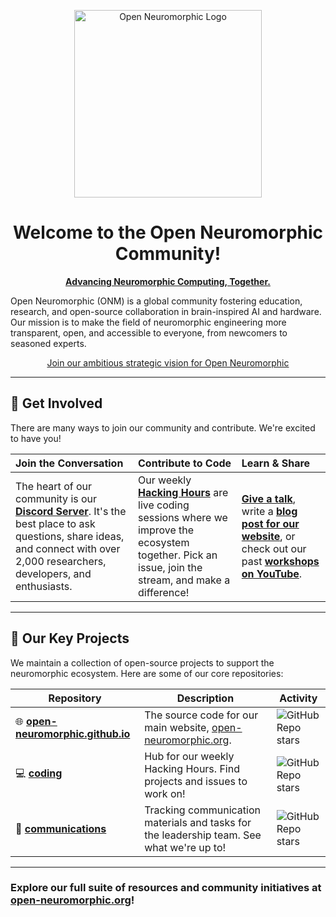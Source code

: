 <p align="center">
  <a href="https://open-neuromorphic.org">
    <img src="https://raw.githubusercontent.com/open-neuromorphic/open-neuromorphic.github.io/main/static/ONM-logo.png" alt="Open Neuromorphic Logo" height="300"/>
  </a>
</p>

<h1 align="center">Welcome to the Open Neuromorphic Community!</h1>

<p align="center">
  <a href="https://open-neuromorphic.org"><b>Advancing Neuromorphic Computing, Together.</b></a>
</p>

Open Neuromorphic (ONM) is a global community fostering education, research, and open-source collaboration in brain-inspired AI and hardware. Our mission is to make the field of neuromorphic engineering more transparent, open, and accessible to everyone, from newcomers to seasoned experts.

<p align="center">
  <a href="https://open-neuromorphic.org/blog/strategic-vision-open-neuromorphic/">Join our ambitious strategic vision for Open Neuromorphic</a>
</p>

---

## 🚀 Get Involved

There are many ways to join our community and contribute. We're excited to have you!

| **Join the Conversation** | **Contribute to Code** | **Learn & Share** |
| :--- | :--- | :--- |
| The heart of our community is our **[Discord Server](https://discord.gg/C9bzWgNmqk)**. It's the best place to ask questions, share ideas, and connect with over 2,000 researchers, developers, and enthusiasts. | Our weekly **[Hacking Hours](https://open-neuromorphic.org/neuromorphic-computing/software/hacking-hours/)** are live coding sessions where we improve the ecosystem together. Pick an issue, join the stream, and make a difference! | **[Give a talk](https://open-neuromorphic.org/getting-involved/)**, write a **[blog post for our website](https://open-neuromorphic.org/getting-involved/share-your-work/)**, or check out our past **[workshops on YouTube](https://open-neuromorphic.org/workshops/)**. |

---

## 🧠 Our Key Projects

We maintain a collection of open-source projects to support the neuromorphic ecosystem. Here are some of our core repositories:

| Repository | Description | Activity |
|---|---|---|
| 🌐 **[open-neuromorphic.github.io](https://github.com/open-neuromorphic/open-neuromorphic.github.io)** | The source code for our main website, [open-neuromorphic.org](https://open-neuromorphic.org). | ![GitHub Repo stars](https://img.shields.io/github/stars/open-neuromorphic/open-neuromorphic.github.io.svg?style=social) |
| 💻 **[coding](https://github.com/open-neuromorphic/coding)** | Hub for our weekly Hacking Hours. Find projects and issues to work on! | ![GitHub Repo stars](https://img.shields.io/github/stars/open-neuromorphic/coding.svg?style=social) |
| 📣 **[communications](https://github.com/open-neuromorphic/communications)** | Tracking communication materials and tasks for the leadership team. See what we're up to! | ![GitHub Repo stars](https://img.shields.io/github/stars/open-neuromorphic/communications.svg?style=social) |

---
### **Explore our full suite of resources and community initiatives at [open-neuromorphic.org](https://open-neuromorphic.org)!**
